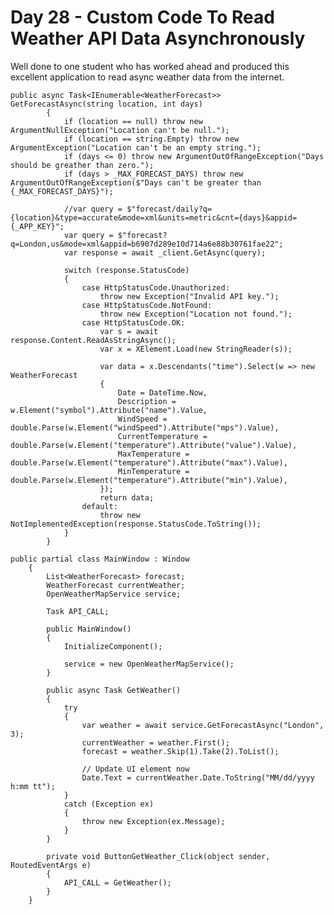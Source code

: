 # Day 28 - Custom Code To Read Weather API Data Asynchronously

Well done to one student who has worked ahead and produced this excellent application to read async weather data from the internet.

    public async Task<IEnumerable<WeatherForecast>> GetForecastAsync(string location, int days)
    		{
    			if (location == null) throw new ArgumentNullException("Location can't be null.");
    			if (location == string.Empty) throw new ArgumentException("Location can't be an empty string.");
    			if (days <= 0) throw new ArgumentOutOfRangeException("Days should be greather than zero.");
                if (days > _MAX_FORECAST_DAYS) throw new ArgumentOutOfRangeException($"Days can't be greater than {_MAX_FORECAST_DAYS}");
    
    			//var query = $"forecast/daily?q={location}&type=accurate&mode=xml&units=metric&cnt={days}&appid={_APP_KEY}";
    			var query = $"forecast?q=London,us&mode=xml&appid=b6907d289e10d714a6e88b30761fae22";
    			var response = await _client.GetAsync(query);
    
    			switch (response.StatusCode)
    			{
    				case HttpStatusCode.Unauthorized:
    					throw new Exception("Invalid API key.");
    				case HttpStatusCode.NotFound:
    					throw new Exception("Location not found.");
    				case HttpStatusCode.OK:
    					var s = await response.Content.ReadAsStringAsync();
    					var x = XElement.Load(new StringReader(s));
    
    					var data = x.Descendants("time").Select(w => new WeatherForecast
    					{
    						Date = DateTime.Now,
    						Description = w.Element("symbol").Attribute("name").Value,
    						WindSpeed = double.Parse(w.Element("windSpeed").Attribute("mps").Value),
    						CurrentTemperature = double.Parse(w.Element("temperature").Attribute("value").Value),
    						MaxTemperature = double.Parse(w.Element("temperature").Attribute("max").Value),
    						MinTemperature = double.Parse(w.Element("temperature").Attribute("min").Value),
    					});
    					return data;
    				default:
    					throw new NotImplementedException(response.StatusCode.ToString());
    			}
    		}
    
    public partial class MainWindow : Window
    	{
    		List<WeatherForecast> forecast;
    		WeatherForecast currentWeather;
    		OpenWeatherMapService service;
    
    		Task API_CALL;
    
    		public MainWindow()
    		{
    			InitializeComponent();
    			
    			service = new OpenWeatherMapService();
    		}
    	
    		public async Task GetWeather()
    		{
    			try
    			{
    				var weather = await service.GetForecastAsync("London", 3);
    				currentWeather = weather.First();
    				forecast = weather.Skip(1).Take(2).ToList();
    				
    				// Update UI element now
    				Date.Text = currentWeather.Date.ToString("MM/dd/yyyy h:mm tt");
    			}
    			catch (Exception ex)
    			{
    				throw new Exception(ex.Message);
    			}
    		}
    
    		private void ButtonGetWeather_Click(object sender, RoutedEventArgs e)
    		{
    			API_CALL = GetWeather();
    		}
    	}